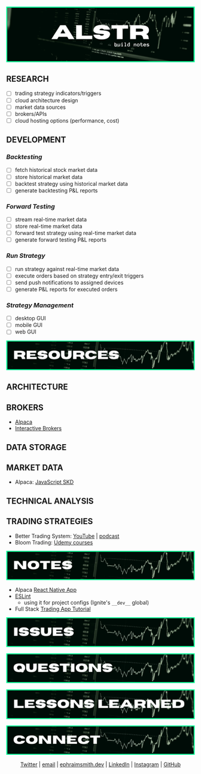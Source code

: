 ![alstr build notes graphic](./readme/bn_title.png)

<!-- #region info -->

## **RESEARCH**

- [ ] trading strategy indicators/triggers
- [ ] cloud architecture design
- [ ] market data sources
- [ ] brokers/APIs
- [ ] cloud hosting options (performance, cost)

## **DEVELOPMENT**

### _Backtesting_

- [ ] fetch historical stock market data
- [ ] store historical market data
- [ ] backtest strategy using historical market data
- [ ] generate backtesting P&L reports

### _Forward Testing_

- [ ] stream real-time market data
- [ ] store real-time market data
- [ ] forward test strategy using real-time market data
- [ ] generate forward testing P&L reports

### _Run Strategy_

- [ ] run strategy against real-time market data
- [ ] execute orders based on strategy entry/exit triggers
- [ ] send push notifications to assigned devices
- [ ] generate P&L reports for executed orders

### _Strategy Management_

- [ ] desktop GUI
- [ ] mobile GUI
- [ ] web GUI

<!-- #endregion /info -->

<!-- #region resources -->

![alstr resources graphic](./readme/bn_resources.png)

## **ARCHITECTURE**

## **BROKERS**

- [Alpaca](https://alpaca.markets/)
- [Interactive Brokers](https://www.interactivebrokers.com/en/home.php)

## **DATA STORAGE**

## **MARKET DATA**

- Alpaca: [JavaScript SKD](https://github.com/alpacahq/alpaca-trade-api-js)

## **TECHNICAL ANALYSIS**

## **TRADING STRATEGIES**

- Better Trading System: [YouTube]() | [podcast]()
- Bloom Trading: [Udemy courses](https://www.udemy.com/user/mtg-team/)

<!-- #endregion /resources -->

<!-- #region notes -->

![alstr notes graphic](./readme/bn_notes.png)

- Alpaca [React Native App](https://github.com/hackingthemarkets/alpaca-react-native)
- [ESLint](https://eslint.org/docs/about/)
  - using it for project configs (Ignite's `__dev__` global)
- Full Stack [Trading App Tutorial](https://hackingthemarkets.com/)

<!-- #endregion /notes -->

![alstr issues graphic](./readme/bn_issues.png)

![alstr questions graphic](./readme/bn_questions.png)

![alstr lessons-learned graphic](./readme/bn_lessons-learned.png)

<!-- #region connect -->

![alstr connect graphic](./readme/rm_connect.png)

<div align='center'>

[Twitter](https://twitter.com/ephraimsmithdev) |
[email](mailto:github@ephraimsmith.dev) |
[ephraimsmith.dev](https://ephraimsmith.dev) |
[LinkedIn](https://linkedin.com/in/ephraimsmithdev) |
[Instagram](https://instagram.com/ephraimsmithdev) |
[GitHub](https://github.com/ephraimsmithdev)

</div>

<!-- #endregion /connect -->
